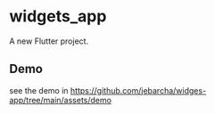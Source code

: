 # widgets_app

A new Flutter project.

## Demo
see the demo in https://github.com/jebarcha/widges-app/tree/main/assets/demo
